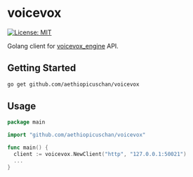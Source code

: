 # voicevox

[![License: MIT](https://img.shields.io/badge/License-MIT-brightgreen?style=flat-square)](/LICENSE)

Golang client for [voicevox_engine](https://github.com/VOICEVOX/voicevox_engine) API.

## Getting Started

```sh
go get github.com/aethiopicuschan/voicevox
```

## Usage

```go
package main

import "github.com/aethiopicuschan/voicevox"

func main() {
  client := voicevox.NewClient("http", "127.0.0.1:50021")
  ...
}
```
